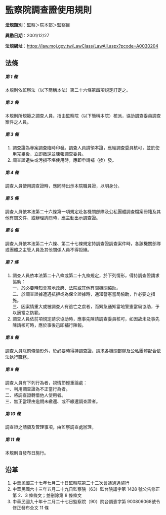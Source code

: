 # 監察院調查證使用規則

**法規類別**：監察＞院本部＞監察目

**異動日期**：2001/12/27  

**法規網址**：https://law.moj.gov.tw/LawClass/LawAll.aspx?pcode=A0030204





## 法條
##### 第 1 條
本規則依監察法（以下簡稱本法）第二十六條第四項規定訂定之。

##### 第 2 條
本規則所規範之調查人員，指由監察院（以下簡稱本院）核派，協助調查委員調查案件之人員。

##### 第 3 條
1. 調查證為專案調查臨時印發。調查人員請領本證，應經調查委員核可，並於使用完畢後，立即繳還並陳報調查委員。
1. 調查證遺失或污損不堪使用時，應即申請補（換）發。

##### 第 4 條
調查人員使用調查證時，應同時出示本院職員證，以明身分。

##### 第 5 條
調查人員依本法第二十六條第一項規定赴各機關部隊及公私團體調查檔案冊籍及其他有關文件、或辦理詢問時，應主動出示調查證。

##### 第 6 條
調查人員依本法第二十六條、第二十七條規定持調查證調查案件時，各該機關部隊或團體之主管人員及其他關係人員不得拒絕。

##### 第 7 條
1. 調查人員依本法第二十八條或第二十九條規定，於下列情形，得持調查證請求協助：  
一、於必要時知會當地政府、法院或其他有關機關協助。  
二、於調查證據遭遇抗拒或為保全證據時，通知警憲當局協助，作必要之措施。  
三、因案情重大或被調查人有逃亡之虞者，而緊急通知當地警憲當局協助，予以適當之防範。
1. 調查人員依前項規定請求協助時，應事先陳請調查委員核可，如因故未及事先陳請核可時，應於事後迅即補行陳報。

##### 第 8 條
調查人員除前條情形外，於必要時得持調查證，請求各機關部隊及公私團體配合依法執行職務。

##### 第 9 條
調查人員有下列行為者，視情節輕重論處：  
一、利用調查證為不正當行為者。  
二、將調查證轉借他人使用者。  
三、無正當理由逾期未繳還、或不繳還調查證者。

##### 第 10 條
調查證之請領及管理事項，由監察調查處辦理。

##### 第 11 條
本規則自發布日施行。

## 沿革
1. 中華民國三十七年七月二十日監察院第二十二次會議通過施行
1. 中華民國六十三年五月二十九日監察院（63）監台院議字第 1428 號公告修正第 2、3 條條文；並刪除第 8  條條文
1. 中華民國九十年十二月二十七日監察院（90）院台調壹字第 900806068號令修正發布全文 11 條
